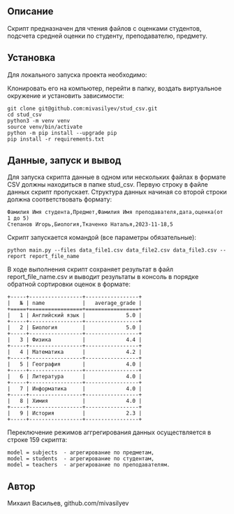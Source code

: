 ## Описание
Скрипт предназначен для чтения файлов с оценками студентов, подсчета средней оценки по студенту, преподавателю, предмету.

## Установка

Для локального запуска проекта необходимо:

Клонировать его на компьютер, перейти в папку, воздать виртуальное окружение и установить зависимости:
```
git clone git@github.com:mivasilyev/stud_csv.git
cd stud_csv
python3 -m venv venv
source venv/bin/activate
python -m pip install --upgrade pip
pip install -r requirements.txt
```
## Данные, запуск и вывод
Для запуска скрипта данные в одном или нескольких файлах в формате CSV должны находиться в папке stud_csv. Первую строку в файле данных скрипт пропускает. Структура данных начиная со второй строки должна соответствовать формату:
```
Фамилия Имя студента,Предмет,Фамилия Имя преподавателя,дата,оценка(от 1 до 5)
Степанов Игорь,Биология,Ткаченко Наталья,2023-11-18,5
```
Скрипт запускается командой (все параметры обязательные):
```
python main.py --files data_file1.csv data_file2.csv data_file3.csv --report report_file_name
```
В ходе выполнения скрипт сохраняет результат в файл report_file_name.csv и выводит результаты в консоль в порядке обратной сортировки оценок в формате:
```
+-----+-----------------+-----------------+
|   № | name            |   average_grade |
+=====+=================+=================+
|   1 | Английский язык |             5.0 |
+-----+-----------------+-----------------+
|   2 | Биология        |             5.0 |
+-----+-----------------+-----------------+
|   3 | Физика          |             4.4 |
+-----+-----------------+-----------------+
|   4 | Математика      |             4.2 |
+-----+-----------------+-----------------+
|   5 | География       |             4.0 |
+-----+-----------------+-----------------+
|   6 | Литература      |             4.0 |
+-----+-----------------+-----------------+
|   7 | Информатика     |             4.0 |
+-----+-----------------+-----------------+
|   8 | Химия           |             4.0 |
+-----+-----------------+-----------------+
|   9 | История         |             2.3 |
+-----+-----------------+-----------------+
```
Переключение режимов аггрегирования данных осуществляется в строке 159 скрипта:
```
model = subjects  - агрегирование по предметам,
model = students  - агрегирование по студентам,
model = teachers  - агрегирование по преподавателям.
```
## Автор
Михаил Васильев, github.com/mivasilyev
